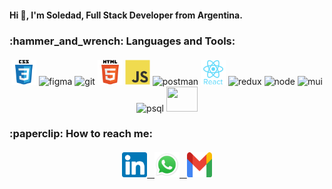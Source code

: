 #### Hi 👋, I'm Soledad, Full Stack Developer from Argentina.



<h3 align="left" style="margin-bottom: 20px;"> :hammer_and_wrench: Languages and Tools:</h3>

<p align="center"> <a> <img src="https://raw.githubusercontent.com/devicons/devicon/master/icons/css3/css3-original-wordmark.svg" alt="css3" width="40" height="40"/> </a> <a> <img src="https://www.vectorlogo.zone/logos/figma/figma-icon.svg" alt="figma" width="40" height="40"/> </a> <a> <img src="https://www.vectorlogo.zone/logos/git-scm/git-scm-icon.svg" alt="git" width="40" height="40"/> </a> <a> <img src="https://raw.githubusercontent.com/devicons/devicon/master/icons/html5/html5-original-wordmark.svg" alt="html5" width="40" height="40"/> </a> <a> <img src="https://raw.githubusercontent.com/devicons/devicon/master/icons/javascript/javascript-original.svg" alt="javascript" width="40" height="40"/> </a> <a> <img src="https://www.vectorlogo.zone/logos/getpostman/getpostman-icon.svg" alt="postman" width="40" height="40"/> </a> <a > <img src="https://raw.githubusercontent.com/devicons/devicon/master/icons/react/react-original-wordmark.svg" alt="react" width="40" height="40"/> </a> <a> <img src="https://carlosazaustre.es/images/como-funciona-redux-conceptos-basicos/logo_redux.png" alt="redux" width="70" height="40"/> </a> <a> <img src="https://logos-download.com/wp-content/uploads/2016/09/Node_logo_NodeJS.png" alt="node" width="40" height="40"/> </a> <a> <img src="https://pgjones.dev/tozo/frontend/img/material-ui.png" alt="mui" width="40" height="40"/> </a> <a> <img src="https://henrixivo.files.wordpress.com/2014/07/postgresql-logo.jpg?w=468" alt="psql" width="50" height="40"/> </a> <a> <img src="https://camo.githubusercontent.com/58e35d08b53ec029f0e3e587a28a6f65777d352f797add843d153a0db60b9d7d/68747470733a2f2f692e696d6775722e636f6d2f79764559686e5a2e706e67" width="50" height="40"/> </a> 

</p>







<h3 align="left" style="margin-bottom: 20px;"> :paperclip: How to reach me:</h3>

<p align="center"> <a href="https://www.linkedin.com/in/soledad-petrino/" target="_blank" rel="noreferrer"><img width="40" height="40" src="https://github.com/soledadpetrino/soledadpetrino/blob/main/logos/linkedin.png">
&nbsp; <a href="https://api.whatsapp.com/send/?phone=%2B543814018653&text&type=phone_number&app_absent=0" target="_blank" rel="noreferrer"><img width="40" height="40" src="https://github.com/soledadpetrino/soledadpetrino/blob/main/logos/wp.jpeg">
&nbsp; <a href="mailto:soledadpetrino@gmail.com" target="_blank" rel="noreferrer" ><img width="40" height="40" src="https://github.com/soledadpetrino/soledadpetrino/blob/main/logos/gmail.png"> </p>
